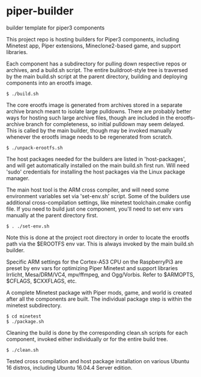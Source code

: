 # piper-builder
builder template for piper3 components

This project repo is hosting builders for Piper3 components, including Minetest app,
Piper extensions, Mineclone2-based game, and support libraries.

Each component has a subdirectory for pulling down respective repos or archives, and
a build.sh script. The entire buildroot-style tree is traversed by the main build.sh
script at the parent directory, building and deploying components into an erootfs image.

	$ ./build.sh

The core erootfs image is generated from archives stored in a separate archive branch
meant to isolate large pulldowns. There are probably better ways for hosting such
large archive files, though are included in the erootfs-archive branch for completeness,
so initial pulldown may seem delayed. This is called by the main builder, though may be
invoked manually whenever the erootfs image needs to be regenerated from scratch.

	$ ./unpack-erootfs.sh

The host packages needed for the builders are listed in 'host-packages', and will get
automatically installed on the main build.sh first run. Will need 'sudo' credentials for
installing the host packages via the Linux package manager.

The main host tool is the ARM cross compiler, and will need some environment variables
set via 'set-env.sh' script. Some of the builders use additional cross-compilation
settings, like minetest toolchain.cmake config file. If you need to build just one
component, you'll need to set env vars manually at the parent directory first.

	$ . ./set-env.sh

Note this is done at the project root directory in order to locate the erootfs path
via the $EROOTFS env var. This is always invoked by the main build.sh builder.

Specific ARM settings for the Cortex-A53 CPU on the RaspberryPi3 are preset by env vars
for optimizing Piper Minetest and support libraries Irrlicht, Mesa/DRM/VC4, mpv/ffmpeg,
and Ogg/Vorbis. Refer to $ARMOPTS, $CFLAGS, $CXXFLAGS, etc.

A complete Minetest package with Piper mods, game, and world is created after all the
components are built. The individual package step is within the minetest subdirectory.

	$ cd minetest
	$ ./package.sh

Cleaning the build is done by the corresponding clean.sh scripts for each component,
invoked either individually or for the entire build tree.

	$ ./clean.sh

Tested cross compilation and host package installation on various Ubuntu 16 distros,
including Ubuntu 16.04.4 Server edition.
